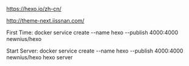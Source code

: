 https://hexo.io/zh-cn/

http://theme-next.iissnan.com/

First Time:
docker service create --name hexo --publish 4000:4000 newnius/hexo

Start Server:
docker service create --name hexo --publish 4000:4000 newnius/hexo hexo server
